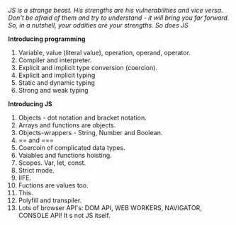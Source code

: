 _JS is a strange beast. His strengths are his vulnerabilities and vice versa. Don't be afraid of them and try to understand - it will bring you far forward._
_So, in a nutshell, your oddities are your strengths. So does JS_

**Introducing programming**
1. Variable, value (literal value), operation, operand, operator.
2. Compiler and interpreter.
3. Explicit and implicit type conversion (coercion).
4. Explicit and implicit typing
5. Static and dynamic typing
6. Strong and weak typing

**Introducing JS**
1. Objects - dot notation and bracket notation.
2. Arrays and functions are objects.
3. Objects-wrappers - String, Number and Boolean.
4. == and ===
5. Coercoin of complicated data types.
6. Vaiables and functions hoisting.
7. Scopes. Var, let, const.
8. Strict mode.
9. IIFE.
10. Fuctions are values too.
11. This.
12. Polyfill and transpiler.
13. Lots of browser API's: DOM API, WEB WORKERS, NAVIGATOR, CONSOLE API! It s not JS itself.